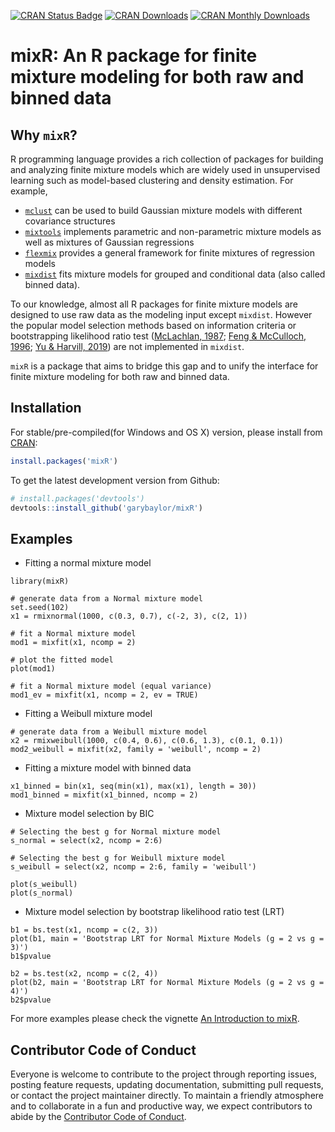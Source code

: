 <!-- badges: start -->
[![CRAN Status Badge](http://www.r-pkg.org/badges/version/mixR)](https://CRAN.R-project.org/package=mixR)
[![CRAN Downloads](http://cranlogs.r-pkg.org/badges/grand-total/mixR)](https://cran.rstudio.com/web/packages/mixR/index.html)
[![CRAN Monthly Downloads](https://cranlogs.r-pkg.org/badges/mixR)](https://cran.r-project.org/package=mixR)

<!-- badges: end -->

# mixR: An R package for finite mixture modeling for both raw and binned data

## Why `mixR`?
R programming language provides a rich collection of packages for building and analyzing finite mixture models which are widely used in unsupervised learning such as model-based clustering and density estimation. For example, 
- [`mclust`](https://cran.r-project.org/web/packages/mclust/index.html) can be used to build Gaussian mixture models with different covariance structures
- [`mixtools`](https://cran.r-project.org/web/packages/mixtools/index.html) implements parametric and non-parametric mixture models as well as mixtures of Gaussian regressions
- [`flexmix`](https://cran.r-project.org/web/packages/flexmix/index.html) provides a general framework for finite mixtures of regression models
- [`mixdist`](https://cran.r-project.org/web/packages/mixdist/index.html) fits mixture models for grouped and conditional data (also called binned data). 

To our knowledge, almost all R packages for finite mixture models are designed to use raw data as the modeling input except `mixdist`. However the popular model selection methods based on information criteria or bootstrapping likelihood ratio test ([McLachlan, 1987](https://doi.org/10.2307/2347790); [Feng & McCulloch, 1996](https://doi.org/10.1111/j.2517-6161.1996.tb02104.x); [Yu & Harvill, 2019](https://doi.org/10.1080/03610926.2018.1494838)) are not implemented in `mixdist`.

`mixR` is a package that aims to bridge this gap and to unify the interface for finite mixture modeling for both raw and binned data.


## Installation

For stable/pre-compiled(for Windows and OS X) version, please install from [CRAN](https://CRAN.R-project.org/package=mixR):

```r
install.packages('mixR')
```

To get the latest development version from Github:
```r
# install.packages('devtools')
devtools::install_github('garybaylor/mixR')
```

## Examples

* Fitting a normal mixture model
```{r}
library(mixR)

# generate data from a Normal mixture model
set.seed(102)
x1 = rmixnormal(1000, c(0.3, 0.7), c(-2, 3), c(2, 1))

# fit a Normal mixture model
mod1 = mixfit(x1, ncomp = 2)

# plot the fitted model
plot(mod1)

# fit a Normal mixture model (equal variance)
mod1_ev = mixfit(x1, ncomp = 2, ev = TRUE)
```

* Fitting a Weibull mixture model
```{r}
# generate data from a Weibull mixture model
x2 = rmixweibull(1000, c(0.4, 0.6), c(0.6, 1.3), c(0.1, 0.1))
mod2_weibull = mixfit(x2, family = 'weibull', ncomp = 2)
```
* Fitting a mixture model with binned data
```{r}
x1_binned = bin(x1, seq(min(x1), max(x1), length = 30))
mod1_binned = mixfit(x1_binned, ncomp = 2)
```

* Mixture model selection by BIC
```{r}
# Selecting the best g for Normal mixture model
s_normal = select(x2, ncomp = 2:6)

# Selecting the best g for Weibull mixture model
s_weibull = select(x2, ncomp = 2:6, family = 'weibull')

plot(s_weibull)
plot(s_normal)
```

* Mixture model selection by bootstrap likelihood ratio test (LRT)
```{r}
b1 = bs.test(x1, ncomp = c(2, 3))
plot(b1, main = 'Bootstrap LRT for Normal Mixture Models (g = 2 vs g = 3)')
b1$pvalue

b2 = bs.test(x2, ncomp = c(2, 4))
plot(b2, main = 'Bootstrap LRT for Normal Mixture Models (g = 2 vs g = 4)')
b2$pvalue
```
For more examples please check the vignette [An Introduction to mixR](https://cran.r-project.org/web/packages/mixR/vignettes/intro-to-mixr.pdf).


## Contributor Code of Conduct
Everyone is welcome to contribute to the project through reporting issues, posting feature requests, updating documentation, submitting pull requests, or contact the project maintainer directly. To maintain a friendly atmosphere and to collaborate in a fun and productive way, we expect contributors to abide by the [Contributor Code of Conduct](https://www.contributor-covenant.org/version/1/0/0/code-of-conduct/).

